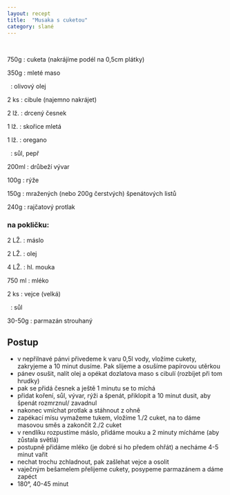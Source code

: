 ```yaml
---
layout: recept
title:  "Musaka s cuketou"
category: slané
---
```


<br>

<div class="ingredience" markdown="1">

750g
: cuketa (nakrájíme podél na 0,5cm plátky)

350g
: mleté maso

&nbsp;
: olivový olej

2 ks
: cibule (najemno nakrájet)

2 lž.
: drcený česnek

1 lž.
: skořice mletá

1 lž.
: oregano

&nbsp;
: sůl, pepř

200ml
: drůbeží vývar

100g
: rýže

150g
: mražených (nebo 200g čerstvých) špenátových listů

240g
: rajčatový protlak

### na pokličku:

2 LŽ.
: máslo

2 LŽ.
: olej

4 LŽ.
: hl. mouka

750 ml
: mléko

2 ks
: vejce (velká)

&nbsp;
: sůl

30-50g
: parmazán strouhaný

</div>

## Postup

<div class="postup" markdown="1">  

- v nepřilnavé pánvi přivedeme k varu 0,5l vody, vložíme cukety, zakryjeme a 10 minut dusíme. Pak slijeme a osušíme papírovou utěrkou
- pánev osušit, nalít olej a opékat dozlatova maso s cibulí (rozbíjet při tom hrudky)
- pak se přidá česnek a ještě 1 minutu se to míchá
- přidat koření, sůl, vývar, rýži a špenát, přiklopit a 10 minut dusit, aby špenát rozmrznul/ zavadnul
- nakonec vmíchat protlak a stáhnout z ohně
- zapékací mísu vymažeme tukem, vložíme 1./2 cuket, na to dáme masovou směs a zakončit 2./2 cuket
- v rendlíku rozpustíme máslo, přidáme mouku a 2 minuty mícháme (aby zůstala světlá)
- postupně přidáme mléko (je dobré si ho předem ohřát) a necháme 4-5 minut vařit
- nechat trochu zchladnout, pak zašlehat vejce a osolit
- vaječným bešamelem přelijeme cukety, posypeme parmazánem a dáme zapéct
- 180°, 40-45 minut

</div>
